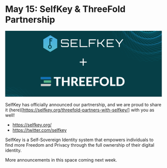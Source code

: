 # May 15: SelfKey & ThreeFold Partnership

![](./img/selfkeyintro.png)

SelfKey has officially announced our partnership, and we are proud to share it (here)[https://selfkey.org/threefold-partners-with-selfkey/] with you as well!

- https://selfkey.org/
- https://twitter.com/selfkey

SelfKey is a Self-Sovereign Identity system that empowers individuals to find more Freedom and Privacy through the full ownership of their digital identity.

More announcements in this space coming next week.